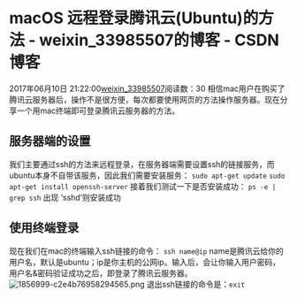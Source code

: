 # macOS 远程登录腾讯云(Ubuntu)的方法 - weixin_33985507的博客 - CSDN博客
2017年06月10日 21:22:00[weixin_33985507](https://me.csdn.net/weixin_33985507)阅读数：30
相信mac用户在购买了腾讯云服务器后，操作不是很方便，每次都要使用网页的方法操作服务器。现在分享一个用mac终端即可登录腾讯云服务器的方法。
## 服务器端的设置
我们主要通过ssh的方法来远程登录，在服务器端需要设置ssh的链接服务，而ubuntu本身不自带该服务，因此我们需要安装服务：
`sudo apt-get update`
`sudo apt-get install openssh-server`
接着我们测试一下是否安装成功：
`ps -e | grep ssh`
出现 ‘sshd’则安装成功
## 使用终端登录
现在我们在mac的终端输入ssh链接的命令：
`ssh name@ip`
name是腾讯云给你的用户名，默认是ubuntu；ip是你主机的公网ip。输入后，会让你输入用户密码，用户名&密码验证成功之后，即登录了腾讯云服务器。
![1856999-c2e4b76958294565.png](https://upload-images.jianshu.io/upload_images/1856999-c2e4b76958294565.png)
退出ssh链接的命令是：`exit`
